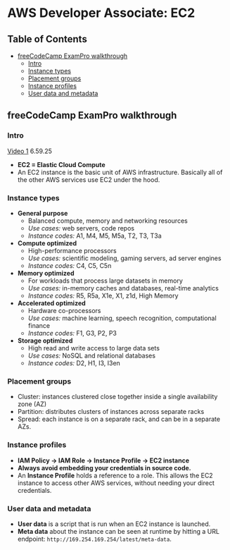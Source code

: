 # AWS Developer Associate: EC2

## Table of Contents <!-- omit in toc -->

- [freeCodeCamp ExamPro walkthrough](#freecodecamp-exampro-walkthrough)
  - [Intro](#intro)
  - [Instance types](#instance-types)
  - [Placement groups](#placement-groups)
  - [Instance profiles](#instance-profiles)
  - [User data and metadata](#user-data-and-metadata)

## freeCodeCamp ExamPro walkthrough

### Intro

[Video 1](https://youtu.be/RrKRN9zRBWs) 6.59.25

- **EC2 = Elastic Cloud Compute**
- An EC2 instance is the basic unit of AWS infrastructure. Basically all of the other AWS services use EC2 under the hood.

### Instance types

- **General purpose**
  - Balanced compute, memory and networking resources
  - _Use cases:_ web servers, code repos
  - _Instance codes:_ A1, M4, M5, M5a, T2, T3, T3a
- **Compute optimized**
  - High-performance processors
  - _Use cases:_ scientific modeling, gaming servers, ad server engines
  - _Instance codes:_ C4, C5, C5n
- **Memory optimized**
  - For workloads that process large datasets in memory
  - _Use cases:_ in-memory caches and databases, real-time analytics
  - _Instance codes:_ R5, R5a, X1e, X1, z1d, High Memory
- **Accelerated optimized**
  - Hardware co-processors
  - _Use cases:_ machine learning, speech recognition, computational finance
  - _Instance codes:_ F1, G3, P2, P3
- **Storage optimized**
  - High read and write access to large data sets
  - _Use cases:_ NoSQL and relational databases
  - _Instance codes:_ D2, H1, I3, I3en

### Placement groups

- Cluster: instances clustered close together inside a single availability zone (AZ)
- Partition: distributes clusters of instances across separate racks
- Spread: each instance is on a separate rack, and can be in a separate AZs.

### Instance profiles

- **IAM Policy -> IAM Role -> Instance Profile -> EC2 instance**
- **Always avoid embedding your credentials in source code.**
- An **Instance Profile** holds a reference to a role. This allows the EC2 instance to access other AWS services, without needing your direct credentials.

### User data and metadata

- **User data** is a script that is run when an EC2 instance is launched.
- **Meta data** about the instance can be seen at runtime by hitting a URL endpoint: `http://169.254.169.254/latest/meta-data`.
